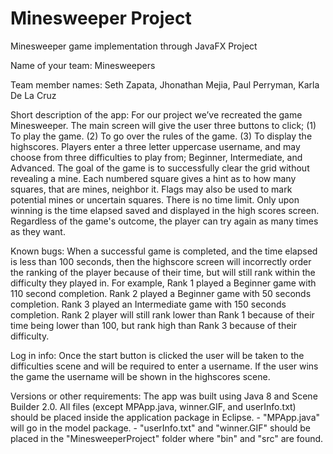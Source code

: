 # Minesweeper Project
Minesweeper game implementation through JavaFX Project

Name of your team: Minesweepers 

Team member names: Seth Zapata, Jhonathan Mejia, Paul Perryman, Karla De La Cruz

Short description of the app: For our project we’ve recreated the game Minesweeper. The main screen will give the user three buttons to click; (1) To play the game. (2) To go over the rules of the game. (3) To display the highscores. Players enter a three letter uppercase username, and may choose from three difficulties to play from; Beginner, Intermediate, and Advanced. The goal of the game is to successfully clear the grid without revealing a mine. Each numbered square gives a hint as to how many squares, that are mines, neighbor it. Flags may also be used to mark potential mines or uncertain squares. There is no time limit. Only upon winning is the time elapsed saved and displayed in the high scores screen. Regardless of the game's outcome, the player can try again as many times as they want.

Known bugs: 
     When a successful game is completed, and the time elapsed is less than 100 seconds, then the highscore screen will incorrectly order the ranking of the player because of          their time, but will still rank within the difficulty they played in. For example, Rank 1 played a Beginner game with 110 second completion. Rank 2 played a Beginner game          with 50 seconds completion. Rank 3 played an Intermediate game with 150 seconds completion. Rank 2 player will still rank lower than Rank 1 because of their time being            lower than 100, but rank high than Rank 3 because of their difficulty.

Log in info: Once the start button is clicked the user will be taken to the difficulties scene and will be required to enter a username. If the user wins the game the username will be shown in the highscores scene.

Versions or other requirements: The app was built using Java 8 and Scene Builder 2.0. All files (except MPApp.java, winner.GIF, and userInfo.txt) should be placed inside the application package in Eclipse.
    - "MPApp.java" will go in the model package.
    - "userInfo.txt" and "winner.GIF" should be placed in the "MinesweeperProject" folder where "bin" and "src" are found.
